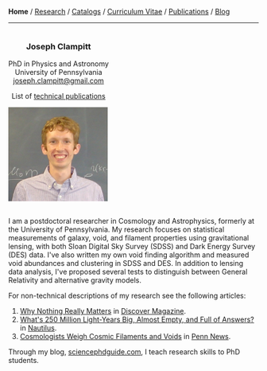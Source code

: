 <div class="container">

**Home** /
[Research](research.html) /
[Catalogs](catalogs.html) /
[Curriculum Vitae](cvitae.html) /
[Publications](publications.html) /
[Blog](blog.html)

***


<div class="row">
  <div class="six columns">
  <center>

### Joseph Clampitt

  PhD in Physics and Astronomy\
  University of Pennsylvania\
  <joseph.clampitt@gmail.com>

  List of [technical publications](publications.html)
  </center>
  </div>
  
  <div class="six columns">
  <img width=200 src="images/joseph3.jpg"/>
  </div>
</div>

<br>

I am a postdoctoral researcher in Cosmology and Astrophysics, formerly at the University of Pennsylvania.
My research focuses on statistical measurements of galaxy, void, and filament properties using gravitational lensing, with both Sloan Digital Sky Survey (SDSS) and Dark Energy Survey (DES) data.
I've also written my own void finding algorithm and measured void abundances and clustering in SDSS and DES.
In addition to lensing data analysis, I've proposed several tests to distinguish between General Relativity and alternative gravity models.

For non-technical descriptions of my research see the following articles:

1. [Why Nothing Really Matters](http://discovermagazine.com/2016/dec/nothing-really-matters) in [Discover Magazine](http://discovermagazine.com).
2. [What's 250 Million Light-Years Big, Almost Empty, and Full of Answers?](http://nautil.us/issue/16/nothingness/whats-250-million-light_years-big-almost-empty-and-full-of-answers) in [Nautilus](http://nautil.us). 
3. [Cosmologists Weigh Cosmic Filaments and Voids](http://www.upenn.edu/pennnews/news/cosmologists-penn-weigh-cosmic-filaments-and-voids) in [Penn News](https://news.upenn.edu).

Through my blog, [sciencephdguide.com](http://sciencephdguide.com), I teach research skills to PhD students.

</div>